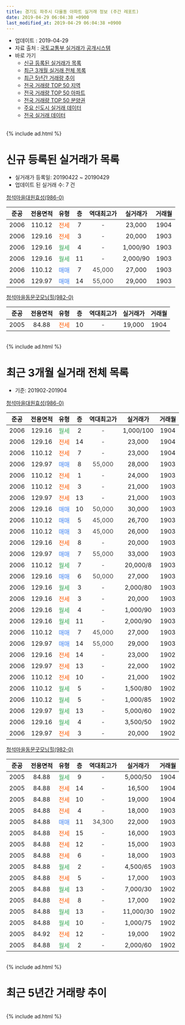 ```yaml
---
title: 경기도 파주시 다율동 아파트 실거래 정보 (주간 레포트)
date: 2019-04-29 06:04:38 +0900
last_modified_at: 2019-04-29 06:04:38 +0900
---
```


* 업데이트 : 2019-04-29
* 자료 출처 : [국토교통부 실거래가 공개시스템](http://rt.molit.go.kr)
* 바로 가기
    * [신규 등록된 실거래가 목록](#신규-등록된-실거래가-목록)
    * [최근 3개월 실거래 전체 목록](#최근-3개월-실거래-전체-목록)
    * [최근 5년간 거래량 추이](#최근-5년간-거래량-추이)
    * [전국 거래량 TOP 50 지역](https://inasie.github.io/apt-trade-info/최근-3개월-전국에서-가장-거래가-많이-발생한-지역)
    * [전국 거래량 TOP 50 아파트](https://inasie.github.io/apt-trade-info/최근-3개월-전국에서-가장-거래가-많이-발생한-아파트)
    * [전국 거래량 TOP 50 분양권](https://inasie.github.io/apt-trade-info/최근-3개월-전국에서-가장-거래가-많이-발생한-분양권)
    * [주요 신도시 실거래 데이터](https://inasie.github.io/apt-trade-info/주요-신도시)
    * [전국 실거래 데이터](https://inasie.github.io/apt-trade-info/전국)
<br>
{% include ad.html %}
<br>

# 신규 등록된 실거래가 목록
* 실거래가 등록일: 20190422 ~ 20190429
* 업데이트 된 실거래 수: 7 건


[청석마을대원효성(986-0)](https://search.naver.com/search.naver?query=%EA%B2%BD%EA%B8%B0%EB%8F%84+%ED%8C%8C%EC%A3%BC%EC%8B%9C+%EB%8B%A4%EC%9C%A8%EB%8F%99+%EC%B2%AD%EC%84%9D%EB%A7%88%EC%9D%84%EB%8C%80%EC%9B%90%ED%9A%A8%EC%84%B1%28986-0%29)

|준공|전용면적|유형|층|역대최고가|실거래가|거래월|
|:---:|:---:|:---:|:---:|:---:|:---:|:---:|
|2006|110.12|<span style="color:#ff5a00">전세</span>|7|<span style="color:#444444">-</span>|23,000|1904|
|2006|129.16|<span style="color:#ff5a00">전세</span>|3|<span style="color:#444444">-</span>|20,000|1903|
|2006|129.16|<span style="color:#34a853">월세</span>|4|<span style="color:#444444">-</span>|1,000/90|1903|
|2006|129.16|<span style="color:#34a853">월세</span>|11|<span style="color:#444444">-</span>|2,000/90|1903|
|2006|110.12|<span style="color:#4285f3">매매</span>|7|<span style="color:#444444">45,000</span>|27,000|1903|
|2006|129.97|<span style="color:#4285f3">매매</span>|14|<span style="color:#444444">55,000</span>|29,000|1903|

[청석마을동문굿모닝힐(982-0)](https://search.naver.com/search.naver?query=%EA%B2%BD%EA%B8%B0%EB%8F%84+%ED%8C%8C%EC%A3%BC%EC%8B%9C+%EB%8B%A4%EC%9C%A8%EB%8F%99+%EC%B2%AD%EC%84%9D%EB%A7%88%EC%9D%84%EB%8F%99%EB%AC%B8%EA%B5%BF%EB%AA%A8%EB%8B%9D%ED%9E%90%28982-0%29)

|준공|전용면적|유형|층|역대최고가|실거래가|거래월|
|:---:|:---:|:---:|:---:|:---:|:---:|:---:|
|2005|84.88|<span style="color:#ff5a00">전세</span>|10|<span style="color:#444444">-</span>|19,000|1904|


<br>
{% include ad.html %}
<br>

# 최근 3개월 실거래 전체 목록
* 기준: 201902-201904


[청석마을대원효성(986-0)](https://search.naver.com/search.naver?query=%EA%B2%BD%EA%B8%B0%EB%8F%84+%ED%8C%8C%EC%A3%BC%EC%8B%9C+%EB%8B%A4%EC%9C%A8%EB%8F%99+%EC%B2%AD%EC%84%9D%EB%A7%88%EC%9D%84%EB%8C%80%EC%9B%90%ED%9A%A8%EC%84%B1%28986-0%29)

|준공|전용면적|유형|층|역대최고가|실거래가|거래월|
|:---:|:---:|:---:|:---:|:---:|:---:|:---:|
|2006|129.16|<span style="color:#34a853">월세</span>|2|<span style="color:#444444">-</span>|1,000/100|1904|
|2006|129.16|<span style="color:#ff5a00">전세</span>|14|<span style="color:#444444">-</span>|23,000|1904|
|2006|110.12|<span style="color:#ff5a00">전세</span>|7|<span style="color:#444444">-</span>|23,000|1904|
|2006|129.97|<span style="color:#4285f3">매매</span>|8|<span style="color:#444444">55,000</span>|28,000|1903|
|2006|110.12|<span style="color:#ff5a00">전세</span>|1|<span style="color:#444444">-</span>|24,000|1903|
|2006|110.12|<span style="color:#ff5a00">전세</span>|3|<span style="color:#444444">-</span>|21,000|1903|
|2006|129.97|<span style="color:#ff5a00">전세</span>|13|<span style="color:#444444">-</span>|21,000|1903|
|2006|129.16|<span style="color:#4285f3">매매</span>|10|<span style="color:#444444">50,000</span>|30,000|1903|
|2006|110.12|<span style="color:#4285f3">매매</span>|5|<span style="color:#444444">45,000</span>|26,700|1903|
|2006|110.12|<span style="color:#4285f3">매매</span>|3|<span style="color:#444444">45,000</span>|26,000|1903|
|2006|129.16|<span style="color:#ff5a00">전세</span>|8|<span style="color:#444444">-</span>|20,000|1903|
|2006|129.97|<span style="color:#4285f3">매매</span>|7|<span style="color:#444444">55,000</span>|33,000|1903|
|2006|110.12|<span style="color:#34a853">월세</span>|7|<span style="color:#444444">-</span>|20,000/8|1903|
|2006|129.16|<span style="color:#4285f3">매매</span>|6|<span style="color:#444444">50,000</span>|27,000|1903|
|2006|129.16|<span style="color:#34a853">월세</span>|3|<span style="color:#444444">-</span>|2,000/80|1903|
|2006|129.16|<span style="color:#ff5a00">전세</span>|3|<span style="color:#444444">-</span>|20,000|1903|
|2006|129.16|<span style="color:#34a853">월세</span>|4|<span style="color:#444444">-</span>|1,000/90|1903|
|2006|129.16|<span style="color:#34a853">월세</span>|11|<span style="color:#444444">-</span>|2,000/90|1903|
|2006|110.12|<span style="color:#4285f3">매매</span>|7|<span style="color:#444444">45,000</span>|27,000|1903|
|2006|129.97|<span style="color:#4285f3">매매</span>|14|<span style="color:#444444">55,000</span>|29,000|1903|
|2006|129.16|<span style="color:#ff5a00">전세</span>|14|<span style="color:#444444">-</span>|23,000|1902|
|2006|129.97|<span style="color:#ff5a00">전세</span>|13|<span style="color:#444444">-</span>|22,000|1902|
|2006|110.12|<span style="color:#ff5a00">전세</span>|10|<span style="color:#444444">-</span>|21,000|1902|
|2006|110.12|<span style="color:#34a853">월세</span>|5|<span style="color:#444444">-</span>|1,500/80|1902|
|2006|110.12|<span style="color:#34a853">월세</span>|5|<span style="color:#444444">-</span>|1,000/85|1902|
|2006|129.97|<span style="color:#34a853">월세</span>|13|<span style="color:#444444">-</span>|5,000/60|1902|
|2006|129.16|<span style="color:#34a853">월세</span>|4|<span style="color:#444444">-</span>|3,500/50|1902|
|2006|129.97|<span style="color:#ff5a00">전세</span>|3|<span style="color:#444444">-</span>|20,000|1902|

[청석마을동문굿모닝힐(982-0)](https://search.naver.com/search.naver?query=%EA%B2%BD%EA%B8%B0%EB%8F%84+%ED%8C%8C%EC%A3%BC%EC%8B%9C+%EB%8B%A4%EC%9C%A8%EB%8F%99+%EC%B2%AD%EC%84%9D%EB%A7%88%EC%9D%84%EB%8F%99%EB%AC%B8%EA%B5%BF%EB%AA%A8%EB%8B%9D%ED%9E%90%28982-0%29)

|준공|전용면적|유형|층|역대최고가|실거래가|거래월|
|:---:|:---:|:---:|:---:|:---:|:---:|:---:|
|2005|84.88|<span style="color:#34a853">월세</span>|9|<span style="color:#444444">-</span>|5,000/50|1904|
|2005|84.88|<span style="color:#ff5a00">전세</span>|14|<span style="color:#444444">-</span>|16,500|1904|
|2005|84.88|<span style="color:#ff5a00">전세</span>|10|<span style="color:#444444">-</span>|19,000|1904|
|2005|84.88|<span style="color:#ff5a00">전세</span>|4|<span style="color:#444444">-</span>|18,000|1903|
|2005|84.88|<span style="color:#4285f3">매매</span>|11|<span style="color:#444444">34,300</span>|22,000|1903|
|2005|84.88|<span style="color:#ff5a00">전세</span>|15|<span style="color:#444444">-</span>|16,000|1903|
|2005|84.88|<span style="color:#ff5a00">전세</span>|12|<span style="color:#444444">-</span>|15,000|1903|
|2005|84.88|<span style="color:#ff5a00">전세</span>|6|<span style="color:#444444">-</span>|18,000|1903|
|2005|84.88|<span style="color:#34a853">월세</span>|2|<span style="color:#444444">-</span>|4,500/65|1903|
|2005|84.88|<span style="color:#ff5a00">전세</span>|5|<span style="color:#444444">-</span>|17,000|1903|
|2005|84.88|<span style="color:#34a853">월세</span>|13|<span style="color:#444444">-</span>|7,000/30|1902|
|2005|84.88|<span style="color:#ff5a00">전세</span>|8|<span style="color:#444444">-</span>|17,000|1902|
|2005|84.88|<span style="color:#34a853">월세</span>|13|<span style="color:#444444">-</span>|11,000/30|1902|
|2005|84.88|<span style="color:#34a853">월세</span>|10|<span style="color:#444444">-</span>|1,000/75|1902|
|2005|84.92|<span style="color:#ff5a00">전세</span>|12|<span style="color:#444444">-</span>|19,000|1902|
|2005|84.88|<span style="color:#34a853">월세</span>|2|<span style="color:#444444">-</span>|2,000/60|1902|


<br>
{% include ad.html %}
<br>

# 최근 5년간 거래량 추이


<div style="width:100%;">
    <canvas id="deal_progress" height="200"></canvas>
</div>

<script>
new Chart(document.getElementById("deal_progress"), {
    type: 'line',
    data: {
        labels: ['201404','201405','201406','201407','201408','201409','201410','201411','201412','201501','201502','201503','201504','201505','201506','201507','201508','201509','201510','201511','201512','201601','201602','201603','201604','201605','201606','201607','201608','201609','201610','201611','201612','201701','201702','201703','201704','201705','201706','201707','201708','201709','201710','201711','201712','201801','201802','201803','201804','201805','201806','201807','201808','201809','201810','201811','201812','201901','201902','201903','201904'],
        datasets: [{
            label: '매매',
            pointRadius: 1,
            data: [8, 4, 8, 8, 16, 13, 18, 15, 12, 15, 22, 25, 20, 21, 20, 30, 15, 24, 25, 13, 11, 8, 14, 11, 22, 11, 26, 23, 19, 22, 22, 10, 10, 19, 12, 19, 6, 11, 19, 19, 15, 10, 11, 12, 11, 16, 7, 13, 5, 9, 5, 12, 5, 10, 8, 4, 6, 6, 0, 9, 0],
            borderColor: "rgba(255, 201, 14, 1)",
            backgroundColor: "rgba(255, 201, 14, 0.5)",
            fill: false,
            lineTension: 0
        },{
            label: '전월세',
            pointRadius: 1,
            data: [23, 18, 17, 20, 31, 16, 20, 20, 23, 15, 22, 24, 15, 20, 10, 11, 12, 15, 17, 21, 14, 15, 15, 15, 13, 14, 12, 17, 10, 17, 15, 12, 13, 14, 18, 19, 16, 12, 11, 16, 11, 12, 15, 11, 8, 8, 10, 20, 6, 11, 9, 8, 5, 10, 14, 13, 9, 17, 14, 15, 6],
            borderColor: "rgba(0, 141, 185, 1)",
            backgroundColor: "rgba(0, 141, 185, 0.5)",
            fill: false,
            lineTension: 0
        }
        ]
    },
    options: {
        responsive: true,
        title: {
            display: false
        },
        tooltips: {
            mode: 'index',
            intersect: false
        },
        hover: {
            mode: 'nearest',
            intersect: true
        },
        scales: {
            xAxes: [{
                display: true,
                scaleLabel: {
                    display: true,
                    labelString: '년/월'
                }
            }],
            yAxes: [{
                display: true,
                ticks: {
                    suggestedMin: 0,
                },
                scaleLabel: {
                    display: true,
                    labelString: '실거래 수'
                }
            }]
        }
    }
});

</script>


<br>
{% include ad.html %}
<br>

